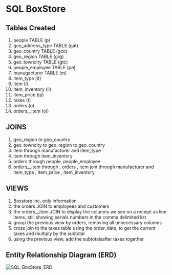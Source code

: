 # SQL BoxStore

## Tables Created
1. people TABLE (p)
2. geo_address_type TABLE (gat)
3. geo_country TABLE (gco)
4. geo_region TABLE (grg)
5. geo_towncity TABLE (gtc)
6. people_employee TABLE (pe)
7. manugacturer TABLE (m)
8. item_type (it)
9. item (i)
10. item_inventory (ii)
11. item_price (ip)
12. taxes (t)
13. orders (o)
14. orders__item (oi)

## JOINS
1. geo_region to geo_country
2. geo_towncity to geo_region to geo_country
3. item through manufacturer and item_type
4. item through item_inventory
5. orders through people, people_employee
6. orders__item through
   , orders
   , item join through manufacturer and item_type 
   , item_price 
   , item_inventory
   
## VIEWS
1. Boxstore Inc. only information
2. the orders JOIN to employees and customers
3. the orders__item JOIN to display the columns we see on a receipt as line items, still showing serials numbers in the comma delimited list
4. group the previous view by orders, removing all unnecessary columns
5. cross join to the taxes table using the order_date, to get the current taxes and multiply by the subtotal
6. using the previous view, add the subtotalsafter taxes together

## Entity Relationship Diagram (ERD)
![SQL_BoxStore_ERD](https://github.com/user-attachments/assets/7f1f3bd3-b0e1-476b-bedf-f2fefbf05138)
